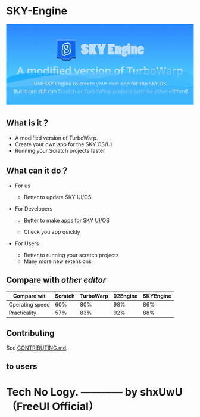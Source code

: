 # SKY-Engine

![SKY Engine Title](/SKYEngineTitle.png)

## **What is it？**

*   A modified version of TurboWarp.
*   Create your own app for the SKY OS/UI
*   Running your Scratch projects faster

## **What can it do？**
*    For us
     * Better to update SKY UI/OS
*    For Developers

     * Better to make apps for SKY UI/OS
     
     * Check you app quickly
     
*    For Users
     * Better to running your scratch projects
     * Many more new extensions

 ## Compare with *other editor*

|Compare wit|Scratch|TurboWarp|02Engine|SKYEngine|
|-----------|-----------|-----------|-----------|-----------|
|Operating speed|60%|80%|98%|86%|
|Practicality|57%|83%|92%|88%|

## Contributing

See [CONTRIBUTING.md](CONTRIBUTING.md).

## to users

# Tech No Logy.  ———— by shxUwU（FreeUI Official）
